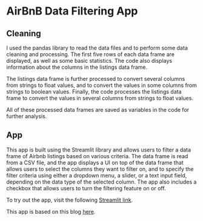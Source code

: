# AirBnB Data Filtering App

## Cleaning

I used the pandas library to read the data files and to perform some data cleaning and processing. The first five rows of each data frame are displayed, as well as some basic statistics. The code also displays information about the columns in the listings data frame.

The listings data frame is further processed to convert several columns from strings to float values, and to convert the values in some columns from strings to boolean values. Finally, the code processes the listings data frame to convert the values in several columns from strings to float values.

All of these processed data frames are saved as variables in the code for further analysis.

## App
This app is built using the Streamlit library and allows users to filter a data frame of Airbnb listings based on various criteria. The data frame is read from a CSV file, and the app displays a UI on top of the data frame that allows users to select the columns they want to filter on, and to specify the filter criteria using either a dropdown menu, a slider, or a text input field, depending on the data type of the selected column. The app also includes a checkbox that allows users to turn the filtering feature on or off.

To try out the app, visit the following [Streamlit link](https://tizzz-555-airbnb-amsterdam-data-viz-app-i2ccl0.streamlit.app/).

This app is based on this blog [here](https://blog.streamlit.io/auto-generate-a-dataframe-filtering-ui-in-streamlit-with-filter_dataframe/).
